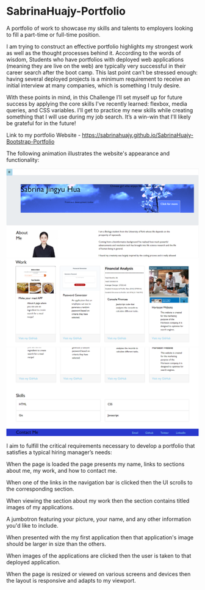 # SabrinaHuajy-Portfolio

A portfolio of work to showcase my skills and talents to employers looking to fill a part-time or full-time position. 

I am trying to construct an effective portfolio highlights my strongest work as well as the thought processes behind it. According to the words of wisdom, Students who have portfolios with deployed web applications (meaning they are live on the web) are typically very successful in their career search after the boot camp. This last point can’t be stressed enough: having several deployed projects is a minimum requirement to receive an initial interview at many companies, which is something I truly desire.

With these points in mind, in this Challenge I’ll set myself up for future success by applying the core skills I've recently learned: flexbox, media queries, and CSS variables. I'll get to practice my new skills while creating something that I will use during my job search. It’s a win-win that I'll likely be grateful for in the future!

Link to my portfolio Website - https://sabrinahuajy.github.io/SabrinaHuajy-Bootstrap-Portfolio

The following animation illustrates the website's appearance and functionality:
<br>

<img src="assets\images\screenshot1.PNG" alt="first screenshot of webpage interface">
<img src="assets\images\screenshot2.PNG" alt="second screenshot of webpage interface">
<img src="assets\images\screenshot3.PNG" alt="third screenshot of webpage interface">



I aim to fulfill the critical requirements necessary to develop a portfolio that satisfies a typical hiring manager’s needs:

When the page is loaded the page presents my name, links to sections about me, my work, and how to contact me.

When one of the links in the navigation bar is clicked then the UI scrolls to the corresponding section.

When viewing the section about my work then the section contains titled images of my applications.

A jumbotron featuring your picture, your name, and any other information you'd like to include.

When presented with the my first application then that application's image should be larger in size than the others.

When images of the applications are clicked then the user is taken to that deployed application.

When the page is resized or viewed on various screens and devices then the layout is responsive and adapts to my viewport.

